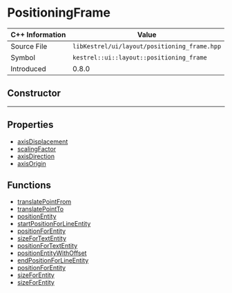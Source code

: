 
# PositioningFrame

| C++ Information | Value |
| --- | --- |
| Source File | `libKestrel/ui/layout/positioning_frame.hpp` |
| Symbol | `kestrel::ui::layout::positioning_frame` |
| Introduced | 0.8.0 |

## Constructor

---

## Properties

 - [axisDisplacement](axisDisplacement.md)
 - [scalingFactor](scalingFactor.md)
 - [axisDirection](axisDirection.md)
 - [axisOrigin](axisOrigin.md)

## Functions

 - [translatePointFrom](translatePointFrom.md)
 - [translatePointTo](translatePointTo.md)
 - [positionEntity](positionEntity.md)
 - [startPositionForLineEntity](startPositionForLineEntity.md)
 - [positionForEntity](positionForEntity.md)
 - [sizeForTextEntity](sizeForTextEntity.md)
 - [positionForTextEntity](positionForTextEntity.md)
 - [positionEntityWithOffset](positionEntityWithOffset.md)
 - [endPositionForLineEntity](endPositionForLineEntity.md)
 - [positionForEntity](positionForEntity.md)
 - [sizeForEntity](sizeForEntity.md)
 - [sizeForEntity](sizeForEntity.md)

